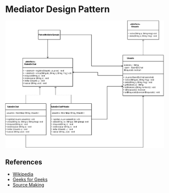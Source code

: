 # Mediator Design Pattern
![Pattern](https://github.com/Dreivko/ASO/blob/master/ASO/ASO/src/mediator/Mediator.png)

## References
<div>
  <ul>
    <li><a href="https://en.wikipedia.org/wiki/Mediator_pattern">Wikipedia</a></li>
    <li><a href="https://www.geeksforgeeks.org/mediator-design-pattern/">Geeks for Geeks</a></li>
    <li><a href="https://sourcemaking.com/design_patterns/mediator">Source Making</a></li>
  </ul>
</div>